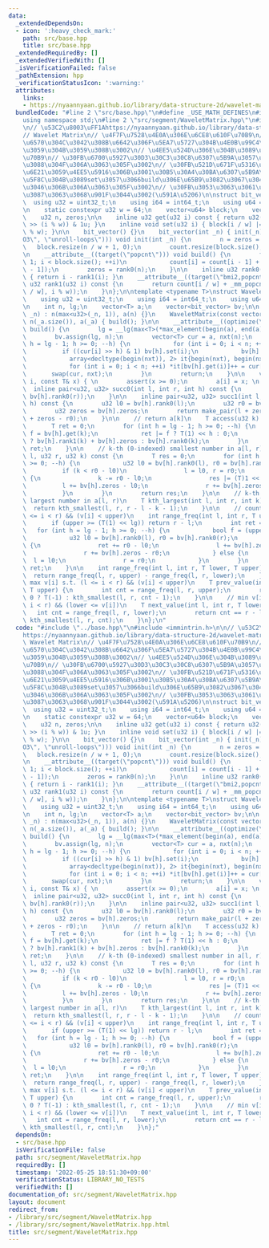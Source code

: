 ```yaml
---
data:
  _extendedDependsOn:
  - icon: ':heavy_check_mark:'
    path: src/base.hpp
    title: src/base.hpp
  _extendedRequiredBy: []
  _extendedVerifiedWith: []
  _isVerificationFailed: false
  _pathExtension: hpp
  _verificationStatusIcon: ':warning:'
  attributes:
    links:
    - https://nyaannyaan.github.io/library/data-structure-2d/wavelet-matrix.hpp
  bundledCode: "#line 2 \"src/base.hpp\"\n#define _USE_MATH_DEFINES\n#include <bits/stdc++.h>\n\
    using namespace std;\n#line 2 \"src/segment/WaveletMatrix.hpp\"\n#include <immintrin.h>\n\
    \n// \u53C2\u8003\uFF1Ahttps://nyaannyaan.github.io/library/data-structure-2d/wavelet-matrix.hpp\n\
    // Wavelet Matrix\n// \u4F7F\u7528\u4E0A\u306E\u6CE8\u610F\u70B9\n// \u30FB\u8CA0\
    \u6570\u304C\u3042\u308B\u6642\u306F\u5EA7\u5727\u304B\u4E0B\u99C4\u5C65\u304B\
    \u3059\u304B\u3059\u308B\u3002\n// \u4EE5\u524D\u306E\u304B\u3089\u306E\u5909\u66F4\
    \u70B9\n// \u30FB\u6700\u5927\u30D3\u30C3\u30C8\u6307\u5B9A\u3057\u306A\u304F\u3066\
    \u3088\u304F\u306A\u3063\u305F\u3002\n// \u30FB\u521D\u671F\u5316\u306F\u914D\u5217\
    \u6E21\u3059\u4EE5\u5916\u306B\u3001\u30B5\u30A4\u30BA\u6307\u5B9A\u3057\u3066\
    \u5F8C\u304B\u3089set\u3057\u3066build\u306E\u65B9\u3082\u3067\u304D\u308B\u3088\
    \u3046\u306B\u306A\u3063\u305F\u3002\n// \u30FB\u3053\u3063\u3061\u306E\u304C\u3061\
    \u3087\u3063\u3068\u901F\u3044\u3002(\u591A\u5206)\n\nstruct bit_vector {\n  \
    \  using u32 = uint32_t;\n    using i64 = int64_t;\n    using u64 = uint64_t;\n\
    \n    static constexpr u32 w = 64;\n    vector<u64> block;\n    vector<u32> count;\n\
    \    u32 n, zeros;\n\n    inline u32 get(u32 i) const { return u32(block[i / w]\
    \ >> (i % w)) & 1u; }\n    inline void set(u32 i) { block[i / w] |= 1LL << (i\
    \ % w); }\n\n    bit_vector() {}\n    bit_vector(int _n) { init(_n); }\n    __attribute__((optimize(\"\
    O3\", \"unroll-loops\"))) void init(int _n) {\n        n = zeros = _n;\n     \
    \   block.resize(n / w + 1, 0);\n        count.resize(block.size(), 0);\n    }\n\
    \n    __attribute__((target(\"popcnt\"))) void build() {\n        for (u32 i =\
    \ 1; i < block.size(); ++i)\n            count[i] = count[i - 1] + _mm_popcnt_u64(block[i\
    \ - 1]);\n        zeros = rank0(n);\n    }\n\n    inline u32 rank0(u32 i) const\
    \ { return i - rank1(i); }\n    __attribute__((target(\"bmi2,popcnt\"))) inline\
    \ u32 rank1(u32 i) const {\n        return count[i / w] + _mm_popcnt_u64(_bzhi_u64(block[i\
    \ / w], i % w));\n    }\n};\n\ntemplate <typename T>\nstruct WaveletMatrix {\n\
    \    using u32 = uint32_t;\n    using i64 = int64_t;\n    using u64 = uint64_t;\n\
    \n    int n, lg;\n    vector<T> a;\n    vector<bit_vector> bv;\n\n    WaveletMatrix(u32\
    \ _n) : n(max<u32>(_n, 1)), a(n) {}\n    WaveletMatrix(const vector<T>& _a) :\
    \ n(_a.size()), a(_a) { build(); }\n\n    __attribute__((optimize(\"O3\"))) void\
    \ build() {\n        lg = __lg(max<T>(*max_element(begin(a), end(a)), 1)) + 1;\n\
    \        bv.assign(lg, n);\n        vector<T> cur = a, nxt(n);\n        for (int\
    \ h = lg - 1; h >= 0; --h) {\n            for (int i = 0; i < n; ++i)\n      \
    \          if ((cur[i] >> h) & 1) bv[h].set(i);\n            bv[h].build();\n\
    \            array<decltype(begin(nxt)), 2> it{begin(nxt), begin(nxt) + bv[h].zeros};\n\
    \            for (int i = 0; i < n; ++i) *it[bv[h].get(i)]++ = cur[i];\n     \
    \       swap(cur, nxt);\n        }\n        return;\n    }\n\n    void set(u32\
    \ i, const T& x) { \n        assert(x >= 0);\n        a[i] = x; \n    }\n\n  \
    \  inline pair<u32, u32> succ0(int l, int r, int h) const {\n        return make_pair(bv[h].rank0(l),\
    \ bv[h].rank0(r));\n    }\n\n    inline pair<u32, u32> succ1(int l, int r, int\
    \ h) const {\n        u32 l0 = bv[h].rank0(l);\n        u32 r0 = bv[h].rank0(r);\n\
    \        u32 zeros = bv[h].zeros;\n        return make_pair(l + zeros - l0, r\
    \ + zeros - r0);\n    }\n\n    // return a[k]\n    T access(u32 k) const {\n \
    \       T ret = 0;\n        for (int h = lg - 1; h >= 0; --h) {\n            u32\
    \ f = bv[h].get(k);\n            ret |= f ? T(1) << h : 0;\n            k = f\
    \ ? bv[h].rank1(k) + bv[h].zeros : bv[h].rank0(k);\n        }\n        return\
    \ ret;\n    }\n\n    // k-th (0-indexed) smallest number in a[l, r)\n    T kth_smallest(u32\
    \ l, u32 r, u32 k) const {\n        T res = 0;\n        for (int h = lg - 1; h\
    \ >= 0; --h) {\n            u32 l0 = bv[h].rank0(l), r0 = bv[h].rank0(r);\n  \
    \          if (k < r0 - l0)\n                l = l0, r = r0;\n            else\
    \ {\n                k -= r0 - l0;\n                res |= (T)1 << h;\n      \
    \          l += bv[h].zeros - l0;\n                r += bv[h].zeros - r0;\n  \
    \          }\n        }\n        return res;\n    }\n\n    // k-th (0-indexed)\
    \ largest number in a[l, r)\n    T kth_largest(int l, int r, int k) {\n      \
    \  return kth_smallest(l, r, r - l - k - 1);\n    }\n\n    // count i s.t. (l\
    \ <= i < r) && (v[i] < upper)\n    int range_freq(int l, int r, T upper) {\n \
    \       if (upper >= (T(1) << lg)) return r - l;\n        int ret = 0;\n     \
    \   for (int h = lg - 1; h >= 0; --h) {\n            bool f = (upper >> h) & 1;\n\
    \            u32 l0 = bv[h].rank0(l), r0 = bv[h].rank0(r);\n            if (f)\
    \ {\n                ret += r0 - l0;\n                l += bv[h].zeros - l0;\n\
    \                r += bv[h].zeros - r0;\n            } else {\n              \
    \  l = l0;\n                r = r0;\n            }\n        }\n        return\
    \ ret;\n    }\n\n    int range_freq(int l, int r, T lower, T upper) {\n      \
    \  return range_freq(l, r, upper) - range_freq(l, r, lower);\n    }\n\n    //\
    \ max v[i] s.t. (l <= i < r) && (v[i] < upper)\n    T prev_value(int l, int r,\
    \ T upper) {\n        int cnt = range_freq(l, r, upper);\n        return cnt ==\
    \ 0 ? T(-1) : kth_smallest(l, r, cnt - 1);\n    }\n\n    // min v[i] s.t. (l <=\
    \ i < r) && (lower <= v[i])\n    T next_value(int l, int r, T lower) {\n     \
    \   int cnt = range_freq(l, r, lower);\n        return cnt == r - l ? T(-1) :\
    \ kth_smallest(l, r, cnt);\n    }\n};\n"
  code: "#include \"../base.hpp\"\n#include <immintrin.h>\n\n// \u53C2\u8003\uFF1A\
    https://nyaannyaan.github.io/library/data-structure-2d/wavelet-matrix.hpp\n//\
    \ Wavelet Matrix\n// \u4F7F\u7528\u4E0A\u306E\u6CE8\u610F\u70B9\n// \u30FB\u8CA0\
    \u6570\u304C\u3042\u308B\u6642\u306F\u5EA7\u5727\u304B\u4E0B\u99C4\u5C65\u304B\
    \u3059\u304B\u3059\u308B\u3002\n// \u4EE5\u524D\u306E\u304B\u3089\u306E\u5909\u66F4\
    \u70B9\n// \u30FB\u6700\u5927\u30D3\u30C3\u30C8\u6307\u5B9A\u3057\u306A\u304F\u3066\
    \u3088\u304F\u306A\u3063\u305F\u3002\n// \u30FB\u521D\u671F\u5316\u306F\u914D\u5217\
    \u6E21\u3059\u4EE5\u5916\u306B\u3001\u30B5\u30A4\u30BA\u6307\u5B9A\u3057\u3066\
    \u5F8C\u304B\u3089set\u3057\u3066build\u306E\u65B9\u3082\u3067\u304D\u308B\u3088\
    \u3046\u306B\u306A\u3063\u305F\u3002\n// \u30FB\u3053\u3063\u3061\u306E\u304C\u3061\
    \u3087\u3063\u3068\u901F\u3044\u3002(\u591A\u5206)\n\nstruct bit_vector {\n  \
    \  using u32 = uint32_t;\n    using i64 = int64_t;\n    using u64 = uint64_t;\n\
    \n    static constexpr u32 w = 64;\n    vector<u64> block;\n    vector<u32> count;\n\
    \    u32 n, zeros;\n\n    inline u32 get(u32 i) const { return u32(block[i / w]\
    \ >> (i % w)) & 1u; }\n    inline void set(u32 i) { block[i / w] |= 1LL << (i\
    \ % w); }\n\n    bit_vector() {}\n    bit_vector(int _n) { init(_n); }\n    __attribute__((optimize(\"\
    O3\", \"unroll-loops\"))) void init(int _n) {\n        n = zeros = _n;\n     \
    \   block.resize(n / w + 1, 0);\n        count.resize(block.size(), 0);\n    }\n\
    \n    __attribute__((target(\"popcnt\"))) void build() {\n        for (u32 i =\
    \ 1; i < block.size(); ++i)\n            count[i] = count[i - 1] + _mm_popcnt_u64(block[i\
    \ - 1]);\n        zeros = rank0(n);\n    }\n\n    inline u32 rank0(u32 i) const\
    \ { return i - rank1(i); }\n    __attribute__((target(\"bmi2,popcnt\"))) inline\
    \ u32 rank1(u32 i) const {\n        return count[i / w] + _mm_popcnt_u64(_bzhi_u64(block[i\
    \ / w], i % w));\n    }\n};\n\ntemplate <typename T>\nstruct WaveletMatrix {\n\
    \    using u32 = uint32_t;\n    using i64 = int64_t;\n    using u64 = uint64_t;\n\
    \n    int n, lg;\n    vector<T> a;\n    vector<bit_vector> bv;\n\n    WaveletMatrix(u32\
    \ _n) : n(max<u32>(_n, 1)), a(n) {}\n    WaveletMatrix(const vector<T>& _a) :\
    \ n(_a.size()), a(_a) { build(); }\n\n    __attribute__((optimize(\"O3\"))) void\
    \ build() {\n        lg = __lg(max<T>(*max_element(begin(a), end(a)), 1)) + 1;\n\
    \        bv.assign(lg, n);\n        vector<T> cur = a, nxt(n);\n        for (int\
    \ h = lg - 1; h >= 0; --h) {\n            for (int i = 0; i < n; ++i)\n      \
    \          if ((cur[i] >> h) & 1) bv[h].set(i);\n            bv[h].build();\n\
    \            array<decltype(begin(nxt)), 2> it{begin(nxt), begin(nxt) + bv[h].zeros};\n\
    \            for (int i = 0; i < n; ++i) *it[bv[h].get(i)]++ = cur[i];\n     \
    \       swap(cur, nxt);\n        }\n        return;\n    }\n\n    void set(u32\
    \ i, const T& x) { \n        assert(x >= 0);\n        a[i] = x; \n    }\n\n  \
    \  inline pair<u32, u32> succ0(int l, int r, int h) const {\n        return make_pair(bv[h].rank0(l),\
    \ bv[h].rank0(r));\n    }\n\n    inline pair<u32, u32> succ1(int l, int r, int\
    \ h) const {\n        u32 l0 = bv[h].rank0(l);\n        u32 r0 = bv[h].rank0(r);\n\
    \        u32 zeros = bv[h].zeros;\n        return make_pair(l + zeros - l0, r\
    \ + zeros - r0);\n    }\n\n    // return a[k]\n    T access(u32 k) const {\n \
    \       T ret = 0;\n        for (int h = lg - 1; h >= 0; --h) {\n            u32\
    \ f = bv[h].get(k);\n            ret |= f ? T(1) << h : 0;\n            k = f\
    \ ? bv[h].rank1(k) + bv[h].zeros : bv[h].rank0(k);\n        }\n        return\
    \ ret;\n    }\n\n    // k-th (0-indexed) smallest number in a[l, r)\n    T kth_smallest(u32\
    \ l, u32 r, u32 k) const {\n        T res = 0;\n        for (int h = lg - 1; h\
    \ >= 0; --h) {\n            u32 l0 = bv[h].rank0(l), r0 = bv[h].rank0(r);\n  \
    \          if (k < r0 - l0)\n                l = l0, r = r0;\n            else\
    \ {\n                k -= r0 - l0;\n                res |= (T)1 << h;\n      \
    \          l += bv[h].zeros - l0;\n                r += bv[h].zeros - r0;\n  \
    \          }\n        }\n        return res;\n    }\n\n    // k-th (0-indexed)\
    \ largest number in a[l, r)\n    T kth_largest(int l, int r, int k) {\n      \
    \  return kth_smallest(l, r, r - l - k - 1);\n    }\n\n    // count i s.t. (l\
    \ <= i < r) && (v[i] < upper)\n    int range_freq(int l, int r, T upper) {\n \
    \       if (upper >= (T(1) << lg)) return r - l;\n        int ret = 0;\n     \
    \   for (int h = lg - 1; h >= 0; --h) {\n            bool f = (upper >> h) & 1;\n\
    \            u32 l0 = bv[h].rank0(l), r0 = bv[h].rank0(r);\n            if (f)\
    \ {\n                ret += r0 - l0;\n                l += bv[h].zeros - l0;\n\
    \                r += bv[h].zeros - r0;\n            } else {\n              \
    \  l = l0;\n                r = r0;\n            }\n        }\n        return\
    \ ret;\n    }\n\n    int range_freq(int l, int r, T lower, T upper) {\n      \
    \  return range_freq(l, r, upper) - range_freq(l, r, lower);\n    }\n\n    //\
    \ max v[i] s.t. (l <= i < r) && (v[i] < upper)\n    T prev_value(int l, int r,\
    \ T upper) {\n        int cnt = range_freq(l, r, upper);\n        return cnt ==\
    \ 0 ? T(-1) : kth_smallest(l, r, cnt - 1);\n    }\n\n    // min v[i] s.t. (l <=\
    \ i < r) && (lower <= v[i])\n    T next_value(int l, int r, T lower) {\n     \
    \   int cnt = range_freq(l, r, lower);\n        return cnt == r - l ? T(-1) :\
    \ kth_smallest(l, r, cnt);\n    }\n};"
  dependsOn:
  - src/base.hpp
  isVerificationFile: false
  path: src/segment/WaveletMatrix.hpp
  requiredBy: []
  timestamp: '2022-05-25 18:51:30+09:00'
  verificationStatus: LIBRARY_NO_TESTS
  verifiedWith: []
documentation_of: src/segment/WaveletMatrix.hpp
layout: document
redirect_from:
- /library/src/segment/WaveletMatrix.hpp
- /library/src/segment/WaveletMatrix.hpp.html
title: src/segment/WaveletMatrix.hpp
---
```

